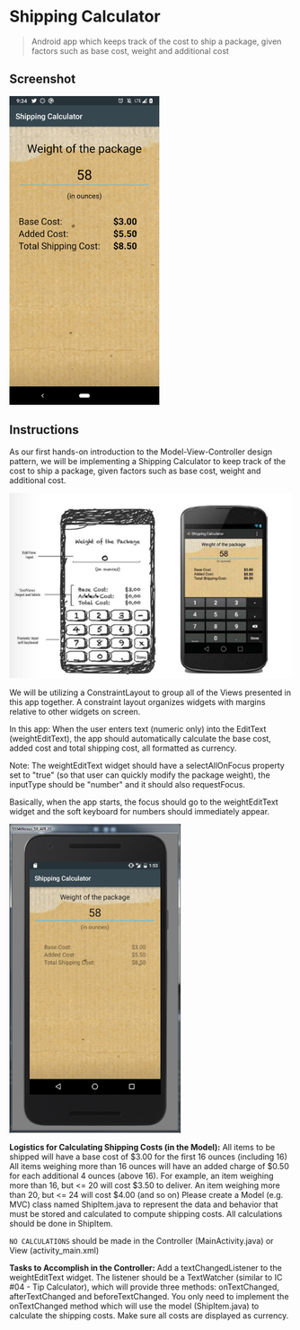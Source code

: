# Shipping Calculator
> Android app which keeps track of the cost to ship a package, given factors such as base cost,
> weight and additional cost

## Screenshot
<img src="./screenshots/screenshot.png" height="550">

## Instructions
As our first hands-on introduction to the Model-View-Controller design pattern, we will be
implementing a Shipping Calculator to keep track of the cost to ship a package, given factors such
as base cost, weight and additional cost.

<img src="./screenshots/ShippingCalculatorDesign.png" width="550">

We will be utilizing a ConstraintLayout to group all of the Views presented in this app together.
A constraint layout organizes widgets with margins relative to other widgets on screen.

In this app:
When the user enters text (numeric only) into the EditText (weightEditText), the app should
automatically calculate the base cost, added cost and total shipping cost, all formatted as currency.

Note: The weightEditText widget should have a selectAllOnFocus property set to "true" (so that user
can quickly modify the package weight), the inputType should be "number" and it should also requestFocus.

Basically, when the app starts, the focus should go to the weightEditText widget and the soft
keyboard for numbers should immediately appear.

<img src="./screenshots/ShippingCalculatorComplete.png" height="550">

**Logistics for Calculating Shipping Costs (in the Model):**
   All items to be shipped will have a base cost of $3.00 for the first 16 ounces (including 16)
   All items weighing more than 16 ounces will have an added charge of $0.50 for each additional 4
   ounces (above 16).
   For example, an item weighing more than 16, but <= 20 will cost $3.50 to deliver. An item
   weighing more than 20, but <= 24 will cost $4.00 (and so on)
   Please create a Model (e.g. MVC) class named ShipItem.java to represent the data and behavior
   that must be stored and calculated to compute shipping costs.  All calculations should be done in
   ShipItem.

   `NO CALCULATIONS` should be made in the Controller (MainActivity.java) or View (activity_main.xml)

**Tasks to Accomplish in the Controller:**
   Add a textChangedListener to the weightEditText widget.
   The listener should be a TextWatcher (similar to IC #04 - Tip Calculator), which will provide
   three methods:  onTextChanged, afterTextChanged and beforeTextChanged.
   You only need to implement the onTextChanged method which will use the model (ShipItem.java) to
   calculate the shipping costs.
   Make sure all costs are displayed as currency.

